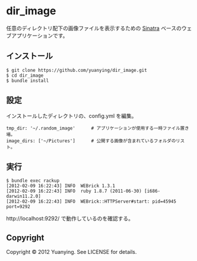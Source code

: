 # dir\_image

任意のディレクトリ配下の画像ファイルを表示するための [Sinatra](http://www.sinatrarb.com/) ベースのウェブアプリケーションです。

## インストール

    $ git clone https://github.com/yuanying/dir_image.git
    $ cd dir_image
    $ bundle install

## 設定

インストールしたディレクトリの、config.yml を編集。

    tmp_dir: '~/.random_image'      # アプリケーションが使用する一時ファイル置き場。
    image_dirs: ['~/Pictures']      # 公開する画像が含まれているフォルダのリスト。

## 実行

    $ bundle exec rackup
    [2012-02-09 16:22:43] INFO  WEBrick 1.3.1
    [2012-02-09 16:22:43] INFO  ruby 1.8.7 (2011-06-30) [i686-darwin11.2.0]
    [2012-02-09 16:22:43] INFO  WEBrick::HTTPServer#start: pid=45945 port=9292

http://localhost:9292/ で動作しているのを確認する。

## Copyright

Copyright &copy; 2012 Yuanying. See LICENSE for details.
